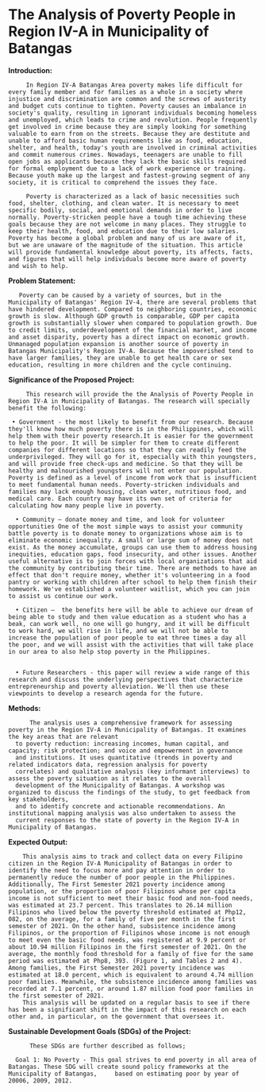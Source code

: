 # The Analysis of Poverty People in Region IV-A in Municipality of Batangas

**Introduction:**

         In Region IV-A Batangas Area poverty makes life difficult for every family member and for families as a whole in a society where injustice and discrimination are common and the screws of austerity and budget cuts continue to tighten. Poverty causes an imbalance in society's quality, resulting in ignorant individuals becoming homeless and unemployed, which leads to crime and revolution. People frequently get involved in crime because they are simply looking for something valuable to earn from on the streets. Because they are destitute and unable to afford basic human requirements like as food, education, shelter, and health, today's youth are involved in criminal activities and commit numerous crimes. Nowadays, teenagers are unable to fill open jobs as applicants because they lack the basic skills required for formal employment due to a lack of work experience or training. Because youth make up the largest and fastest-growing segment of any society, it is critical to comprehend the issues they face.
            
         Poverty is characterized as a lack of basic necessities such food, shelter, clothing, and clean water. It is necessary to meet specific bodily, social, and emotional demands in order to live normally. Poverty-stricken people have a tough time achieving these goals because they are not welcome in many places. They struggle to keep their health, food, and education due to their low salaries. Poverty has become a global problem and many of us are aware of it, but we are unaware of the magnitude of the situation. This article will provide fundamental knowledge about poverty, its affects, facts, and figures that will help individuals become more aware of poverty and wish to help.

**Problem Statement:**

       Poverty can be caused by a variety of sources, but in the Municipality of Batangas' Region IV-4, there are several problems that have hindered development. Compared to neighboring countries, economic growth is slow. Although GDP growth is comparable, GDP per capita growth is substantially slower when compared to population growth. Due to credit limits, underdevelopment of the financial market, and income and asset disparity, poverty has a direct impact on economic growth. Unmanaged population expansion is another source of poverty in Batangas Municipality's Region IV-A. Because the impoverished tend to have larger families, they are unable to get health care or sex education, resulting in more children and the cycle continuing.

**Significance of the Proposed Project:**
      
         This research will provide the the Analysis of Poverty People in Region IV-A in Municipality of Batangas. The research will specially benefit the following: 
	 
	 • Government - the most likely to benefit from our research. Because they'll know how much poverty there is in the Philippines, which will help them with their poverty research.It is easier for the government to help the poor. It will be simpler for them to create different companies for different locations so that they can readily feed the underprivileged. They will go for it, especially with thin youngsters, and will provide free check-ups and medicine. So that they will be healthy and malnourished youngsters will not enter our population. Poverty is defined as a level of income from work that is insufficient to meet fundamental human needs. Poverty-stricken individuals and families may lack enough housing, clean water, nutritious food, and medical care. Each country may have its own set of criteria for calculating how many people live in poverty.

      • Community – donate money and time, and look for volunteer opportunities One of the most simple ways to assist your community battle poverty is to donate money to organizations whose aim is to eliminate economic inequality. A small or large sum of money does not exist. As the money accumulate, groups can use them to address housing inequities, education gaps, food insecurity, and other issues. Another useful alternative is to join forces with local organizations that aid the community by contributing their time. There are methods to have an effect that don't require money, whether it's volunteering in a food pantry or working with children after school to help them finish their homework. We've established a volunteer waitlist, which you can join to assist us continue our work.
      
      • Citizen –  the benefits here will be able to achieve our dream of being able to study and then value education as a student who has a beak, can work well, no one will go hungry, and it will be difficult to work hard, we will rise in life, and we will not be able to increase the population of poor people to eat three times a day all the poor, and we will assist with the activities that will take place in our area to also help stop poverty in the Philippines.


      • Future Researchers - this paper will review a wide range of this research and discuss the underlying perspectives that characterize entrepreneurship and poverty alleviation. We'll then use these viewpoints to develop a research agenda for the future.
      
**Methods:**

      	  The analysis uses a comprehensive framework for assessing poverty in the Region IV-A in Municipality of Batangas. It examines the key areas that are relevant 
      to poverty reduction: increasing incomes, human capital, and capacity; risk protection; and voice and empowerment in governance 
      and institutions. It uses quantitative (trends in poverty and related indicators data, regression analysis for poverty 
      correlates) and qualitative analysis (key informant interviews) to assess the poverty situation as it relates to the overall 
      development of the Municipality of Batangas. A workshop was organized to discuss the findings of the study, to get feedback from key stakeholders,
      and to identify concrete and actionable recommendations. An institutional mapping analysis was also undertaken to assess the 
      current responses to the state of poverty in the Region IV-A in Municipality of Batangas.

**Expected Output:**
        
        This analysis aims to track and collect data on every Filipino citizen in the Region IV-A Municipality of Batangas in order to identify the need to focus more and pay attention in order to permanently reduce the number of poor people in the Philippines. Additionally, The First Semester 2021 poverty incidence among population, or the proportion of poor Filipinos whose per capita income is not sufficient to meet their basic food and non-food needs, was estimated at 23.7 percent. This translates to 26.14 million Filipinos who lived below the poverty threshold estimated at Php12, 082, on the average, for a family of five per month in the first semester of 2021. On the other hand, subsistence incidence among Filipinos, or the proportion of Filipinos whose income is not enough to meet even the basic food needs, was registered at 9.9 percent or about 10.94 million Filipinos in the first semester of 2021. On the average, the monthly food threshold for a family of five for the same period was estimated at Php8, 393. (Figure 1, and Tables 2 and 4). Among families, the First Semester 2021 poverty incidence was estimated at 18.0 percent, which is equivalent to around 4.74 million poor families. Meanwhile, the subsistence incidence among families was recorded at 7.1 percent, or around 1.87 million food poor families in the first semester of 2021. 
        This analysis will be updated on a regular basis to see if there has been a significant shift in the impact of this research on each other and, in particular, on the government that oversees it.


**Sustainable Development Goals (SDGs) of the Project:**
	
          These SDGs are further described as follows;

      Goal 1: No Poverty - This goal strives to end poverty in all area of Batangas. These SDG will create sound policy frameworks at the Municipality of Batangas, 	based on estimating poor by year of 20006, 2009, 2012.
